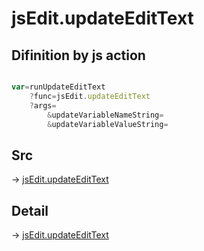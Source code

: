 # jsEdit.updateEditText

## Difinition by js action

```js.js

var=runUpdateEditText
	?func=jsEdit.updateEditText
	?args=
		&updateVariableNameString=
		&updateVariableValueString=
```

## Src

-> [jsEdit.updateEditText](https://github.com/puutaro/CommandClick/blob/master/app/src/main/java/com/puutaro/commandclick/fragment_lib/terminal_fragment/js_interface/edit/JsEdit.kt#L49)

## Detail

-> [jsEdit.updateEditText](https://github.com/puutaro/CommandClick/blob/master/md/developer/js_interface/details/edit/JsEdit/updateEditText.md)
